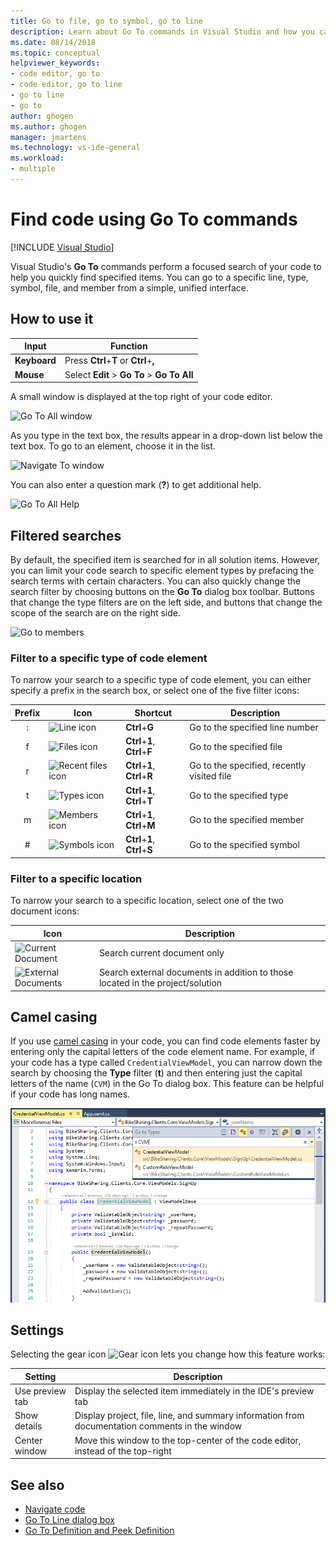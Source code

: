 ```yaml
---
title: Go to file, go to symbol, go to line
description: Learn about Go To commands in Visual Studio and how you can use them to to perform focused searches of your code.
ms.date: 08/14/2018
ms.topic: conceptual
helpviewer_keywords:
- code editor, go to
- code editor, go to line
- go to line
- go to
author: ghogen
ms.author: ghogen
manager: jmartens
ms.technology: vs-ide-general
ms.workload:
- multiple
---
```

# Find code using Go To commands

 [!INCLUDE [Visual Studio](~/includes/applies-to-version/vs-windows-only.md)]

Visual Studio's **Go To** commands perform a focused search of your code to help you quickly find specified items. You can go to a specific line, type, symbol, file, and member from a simple, unified interface.

## How to use it

Input | Function
------------ | ---
**Keyboard** | Press **Ctrl**+**T** or **Ctrl**+**,**
**Mouse** | Select **Edit** > **Go To** > **Go To All**

A small window is displayed at the top right of your code editor.

![Go To All window](media/go-to-all.png)

As you type in the text box, the results appear in a drop-down list below the text box. To go to an element, choose it in the list.

![Navigate To window](../ide/media/vside_navigatetowindow.png)

You can also enter a question mark (**?**) to get additional help.

![Go To All Help](media/go-to-all-help.png)

## Filtered searches

By default, the specified item is searched for in all solution items. However, you can limit your code search to specific element types by prefacing the search terms with certain characters. You can also quickly change the search filter by choosing buttons on the **Go To** dialog box toolbar. Buttons that change the type filters are on the left side, and buttons that change the scope of the search are on the right side.

![Go to members](../ide/media/vside_navigation_toolbar.png)

### Filter to a specific type of code element

To narrow your search to a specific type of code element, you can either specify a prefix in the search box, or select one of the five filter icons:

Prefix | Icon | Shortcut | Description
:-: | - | - | -
:| ![Line icon](media/gotoall-line-icon.png) | **Ctrl**+**G** | Go to the specified line number
f| ![Files icon](media/gotoall-files-icon.png) | **Ctrl**+**1**, **Ctrl**+**F** | Go to the specified file
r| ![Recent files icon](media/gotoall-recent-files-icon.png) | **Ctrl**+**1**, **Ctrl**+**R** | Go to the specified, recently visited file
t| ![Types icon](media/gotoall-types-icon.png) | **Ctrl**+**1**, **Ctrl**+**T** | Go to the specified type
m| ![Members icon](media/gotoall-members-icon.png) | **Ctrl**+**1**, **Ctrl**+**M** | Go to the specified member
\#| ![Symbols icon](media/gotoall-symbols-icon.png) | **Ctrl**+**1**, **Ctrl**+**S** | Go to the specified symbol

### Filter to a specific location

To narrow your search to a specific location, select one of the two document icons:

Icon | Description
---- | ---
![Current Document](media/gotoall_currentdocument.png) | Search current document only
![External Documents](media/gotoall_external.png) | Search external documents in addition to those located in the project/solution

## Camel casing

If you use [camel casing](https://en.wikipedia.org/wiki/Camel_case) in your code, you can find code elements faster by entering only the capital letters of the code element name. For example, if your code has a type called `CredentialViewModel`, you can narrow down the search by choosing the **Type** filter (**t**) and then entering just the capital letters of the name (`CVM`) in the Go To dialog box. This feature can be helpful if your code has long names.

![Navigate To window - searching with uppercase letters](../ide/media/vside_uppercasesearch.png)

## Settings

Selecting the gear icon ![Gear icon](media/gotoall_gear.png) lets you change how this feature works:

Setting | Description
------- | ---
Use preview tab | Display the selected item immediately in the IDE's preview tab
Show details | Display project, file, line, and summary information from documentation comments in the window
Center window | Move this window to the top-center of the code editor, instead of the top-right

## See also

- [Navigate code](../ide/navigating-code.md)
- [Go To Line dialog box](../ide/reference/go-to-line.md)
- [Go To Definition and Peek Definition](../ide/go-to-and-peek-definition.md)
